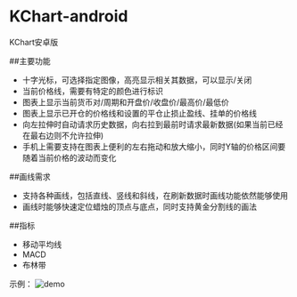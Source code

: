 # KChart-android
KChart安卓版

##主要功能

* 十字光标，可选择指定图像，高亮显示相关其数据，可以显示/关闭
* 当前价格线，需要有特定的颜色进行标识
* 图表上显示当前货币对/周期和开盘价/收盘价/最高价/最低价
* 图表上显示已开仓的价格线和设置的平仓止损止盈线、挂单的价格线
* 向左拉伸时自动请求历史数据，向右拉到最前时请求最新数据(如果当前已经在最右边则不允许拉伸)
* 手机上需要支持在图表上便利的左右拖动和放大缩小，同时Y轴的价格区间要随着当前价格的波动而变化

##画线需求

* 支持各种画线，包括直线、竖线和斜线，在刷新数据时画线功能依然能够使用
* 画线时能够快速定位蜡烛的顶点与底点，同时支持黄金分割线的画法

##指标
* 移动平均线
* MACD
* 布林带

示例：
![demo](https://raw.githubusercontent.com/ssj234/KChart-android/master/screen.png)


